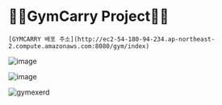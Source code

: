 # 🏋🏻GymCarry Project🏋🏻

```
[GYMCARRY 배포 주소](http://ec2-54-180-94-234.ap-northeast-2.compute.amazonaws.com:8080/gym/index)
```

![image](https://user-images.githubusercontent.com/83346234/143384195-7f3b998e-b7ae-49d3-856e-35abe8f613d8.png)

![image](https://user-images.githubusercontent.com/83346234/143384279-e3c575d1-d37e-48fb-b8f6-90c932715e50.png)

![gymexerd](https://user-images.githubusercontent.com/83346234/143384401-9bc642b7-587d-4bce-bf3c-e1b066972a32.png)
